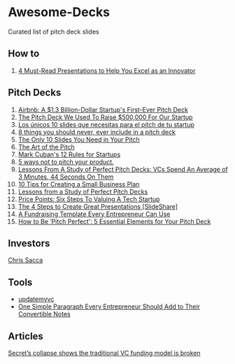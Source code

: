 # Awesome-Decks
Curated list of pitch deck slides

## How to
  1. [4 Must-Read Presentations to Help You Excel as an Innovator](https://blog.slideshare.net/2015/05/15/4-must-read-presentations-to-help-you-excel-as-an-innovator/)

## Pitch Decks
  1. [Airbnb: A $1.3 Billion-Dollar Startup's First-Ever Pitch Deck](http://www.businessinsider.com/airbnb-a-13-billion-dollar-startups-first-ever-pitch-deck-2011-9#-1)
  2. [The Pitch Deck We Used To Raise $500,000 For Our Startup](http://onstartups.com/tabid/3339/bid/98034/The-Pitch-Deck-We-Used-To-Raise-500-000-For-Our-Startup.aspx)
  3. [Los únicos 10 slides que necesitas para el pitch de tu startup](http://www.eureka-startups.com/como-hacer-pitch-startup-power-point/)
  4. [8 things you should never, ever include in a pitch deck](http://thenextweb.com/entrepreneur/2014/09/21/8-things-never-ever-include-pitch-deck/)
  5. [The Only 10 Slides You Need in Your Pitch](http://guykawasaki.com/the-only-10-slides-you-need-in-your-pitch/)
  6. [The Art of the Pitch](http://pt.slideshare.net/saren/the-art-of-the-pitch-44283008)
  7. [Mark Cuban's 12 Rules for Startups](http://www.entrepreneur.com/article/222524)
  8. [5 ways not to pitch your product.](https://medium.com/@bramk/5-ways-not-to-pitch-your-product-a55ac940841b?sf=mepjj)
  9. [Lessons From A Study of Perfect Pitch Decks: VCs Spend An Average of 3 Minutes, 44 Seconds On Them](http://techcrunch.com/2015/06/08/lessons-from-a-study-of-perfect-pitch-decks-vcs-spend-an-average-of-3-minutes-44-seconds-on-them/)
  10. [10 Tips for Creating a Small Business Plan](https://www.legalzoom.com/articles/10-tips-for-creating-a-small-business-plan?utm_campaign=Newsletter_2015_06_June)
  11. [Lessons from a Study of Perfect Pitch Decks](https://docsend.com/view/p8jxsqr)
  12. [Price Points: Six Steps To Valuing A Tech Startup](http://www.entrepreneur.com/article/246651)
  13. [The 4 Steps to Create Great Presentations [SlideShare]](http://blog.usefedora.com/post/121927807958/the-4-steps-to-create-great-presentations)
  14. [A Fundraising Template Every Entrepreneur Can Use](http://techcrunch.com/2015/05/30/how-much-does-your-startup-need-to-raise/)
  15. [How to Be ‘Pitch Perfect': 5 Essential Elements for Your Pitch Deck](https://blog.slideshare.net/2015/06/22/how-to-be-pitch-perfect-5-essential-elements-for-your-pitch-deck/)

## Investors
 [Chris Sacca](https://twitter.com/sacca)
 
## Tools
 - [updatemyvc](http://updatemyvc.com/post/81994044620/investor-update)
 - [One Simple Paragraph Every Entrepreneur Should Add to Their Convertible Notes](http://www.bothsidesofthetable.com/2015/05/30/one-simple-paragraph-every-entrepreneur-should-add-to-their-convertible-notes)

## Articles
 [Secret’s collapse shows the traditional VC funding model is broken](http://venturebeat.com/2015/05/23/4-lessons-from-secrets-collapse-the-traditional-vc-funding-model-is-broken/)
